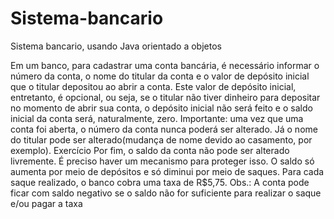 # Sistema-bancario
Sistema bancario, usando Java orientado a objetos

 Em um banco, para cadastrar uma conta bancária, é necessário 
informar o número da conta, o nome do titular da conta e o valor de 
depósito inicial que o titular depositou ao abrir a conta. Este valor de 
depósito inicial, entretanto, é opcional, ou seja, se o titular não tiver 
dinheiro para depositar no momento de abrir sua conta, o depósito 
inicial não será feito e o saldo inicial da conta será, naturalmente, 
zero. Importante: uma vez que uma conta foi aberta, o número da 
conta nunca poderá ser alterado. Já o nome do titular pode ser 
alterado(mudança de nome devido ao casamento, por exemplo).
Exercício
 Por fim, o saldo da conta não pode ser alterado livremente. É preciso 
haver um mecanismo para proteger isso. O saldo só aumenta por 
meio de depósitos e só diminui por meio de saques. Para cada saque 
realizado, o banco cobra uma taxa de R$5,75. Obs.: A conta pode ficar 
com saldo negativo se o saldo não for suficiente para realizar o saque 
e/ou pagar a taxa

